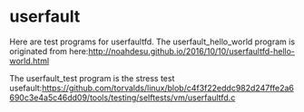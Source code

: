 # userfault
Here are test programs for userfaultfd.
The userfault_hello_world program is originated from here:http://noahdesu.github.io/2016/10/10/userfaultfd-hello-world.html

The userfault_test program is the stress test usefault:https://github.com/torvalds/linux/blob/c4f3f22eddc982d247ffe2a6690c3e4a5c46dd09/tools/testing/selftests/vm/userfaultfd.c
